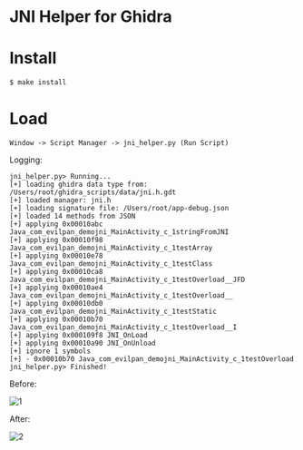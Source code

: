 JNI Helper for Ghidra
===

# Install

```sh
$ make install
```

# Load

```
Window -> Script Manager -> jni_helper.py (Run Script)
```

Logging:
```
jni_helper.py> Running...
[+] loading ghidra data type from: /Users/root/ghidra_scripts/data/jni.h.gdt
[+] loaded manager: jni.h
[+] loading signature file: /Users/root/app-debug.json
[+] loaded 14 methods from JSON
[+] applying 0x00010abc Java_com_evilpan_demojni_MainActivity_c_1stringFromJNI
[+] applying 0x00010f98 Java_com_evilpan_demojni_MainActivity_c_1testArray
[+] applying 0x00010e78 Java_com_evilpan_demojni_MainActivity_c_1testClass
[+] applying 0x00010ca8 Java_com_evilpan_demojni_MainActivity_c_1testOverload__JFD
[+] applying 0x00010ae4 Java_com_evilpan_demojni_MainActivity_c_1testOverload__
[+] applying 0x00010db0 Java_com_evilpan_demojni_MainActivity_c_1testStatic
[+] applying 0x00010b70 Java_com_evilpan_demojni_MainActivity_c_1testOverload__I
[+] applying 0x000109f8 JNI_OnLoad
[+] applying 0x00010a90 JNI_OnUnload
[+] ignore 1 symbols
[+] - 0x00010b70 Java_com_evilpan_demojni_MainActivity_c_1testOverload
jni_helper.py> Finished!
```

Before:

![1][1]

After:

![2][2]

[1]: https://img-blog.csdnimg.cn/20201005152933443.png
[2]: https://img-blog.csdnimg.cn/20201005153107550.png
